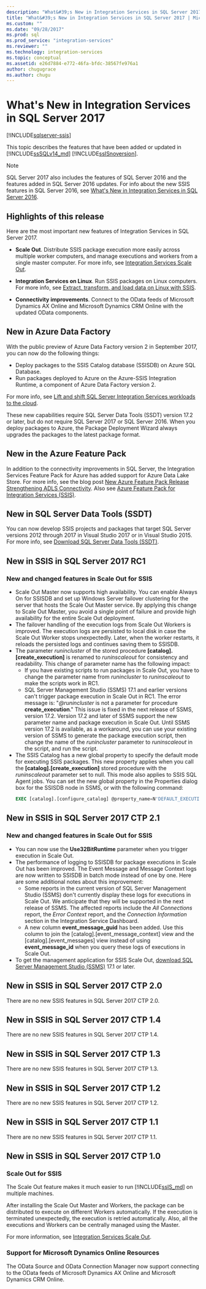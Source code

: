```yaml
---
description: "What&#39;s New in Integration Services in SQL Server 2017"
title: "What&#39;s New in Integration Services in SQL Server 2017 | Microsoft Docs"
ms.custom: ""
ms.date: "09/28/2017"
ms.prod: sql
ms.prod_service: "integration-services"
ms.reviewer: ""
ms.technology: integration-services
ms.topic: conceptual
ms.assetid: e26d7884-e772-46fa-bfdc-38567fe976a1
author: chugugrace
ms.author: chugu
---
```

# What&#39;s New in Integration Services in SQL Server 2017

[!INCLUDE[sqlserver-ssis](../includes/applies-to-version/sqlserver-ssis.md)]


This topic describes the features that have been added or updated in [!INCLUDE[ssSQLv14_md](../includes/sssqlv14-md.md)] [!INCLUDE[ssISnoversion](../includes/ssisnoversion-md.md)].

> [!NOTE]
> SQL Server 2017 also includes the features of SQL Server 2016 and the features added in SQL Server 2016 updates. For info about the new SSIS features in SQL Server 2016, see [What's New in Integration Services in SQL Server 2016](../integration-services/what-s-new-in-integration-services-in-sql-server-2016.md).

## Highlights of this release

Here are the most important new features of Integration Services in SQL Server 2017.

-   **Scale Out**. Distribute SSIS package execution more easily across multiple worker computers, and manage executions and workers from a single master computer. For more info, see [Integration Services Scale Out](../integration-services/scale-out/integration-services-ssis-scale-out.md).

-   **Integration Services on Linux**. Run SSIS packages on Linux computers. For more info, see [Extract, transform, and load data on Linux with SSIS](../linux/sql-server-linux-migrate-ssis.md).

-   **Connectivity improvements**. Connect to the OData feeds of Microsoft Dynamics AX Online and Microsoft Dynamics CRM Online with the updated OData components. 

## New in Azure Data Factory

With the public preview of Azure Data Factory version 2 in September 2017, you can now do the following things:
-   Deploy packages to the SSIS Catalog database (SSISDB) on Azure SQL Database.
-   Run packages deployed to Azure on the Azure-SSIS Integration Runtime, a component of Azure Data Factory version 2.

For more info, see [Lift and shift SQL Server Integration Services workloads to the cloud](lift-shift/ssis-azure-lift-shift-ssis-packages-overview.md).

These new capabilities require SQL Server Data Tools (SSDT) version 17.2 or later, but do not require SQL Server 2017 or SQL Server 2016. When you deploy packages to Azure, the Package Deployment Wizard always upgrades the packages to the latest package format.

## New in the Azure Feature Pack

In addition to the connectivity improvements in SQL Server, the Integration Services Feature Pack for Azure has added support for Azure Data Lake Store. For more info, see the blog post [New Azure Feature Pack Release Strengthening ADLS Connectivity](https://blogs.msdn.microsoft.com/ssis/2017/08/29/new-azure-feature-pack-release-strengthening-adls-connectivity/). Also see [Azure Feature Pack for Integration Services (SSIS)](azure-feature-pack-for-integration-services-ssis.md).

## New in SQL Server Data Tools (SSDT)

You can now develop SSIS projects and packages that target SQL Server versions 2012 through 2017 in Visual Studio 2017 or in Visual Studio 2015. For more info, see [Download SQL Server Data Tools (SSDT)](../ssdt/download-sql-server-data-tools-ssdt.md).

## New in SSIS in SQL Server 2017 RC1

### New and changed features in Scale Out for SSIS

-   Scale Out Master now supports high availability. You can enable Always On for SSISDB and set up Windows Server failover clustering for the server that hosts the Scale Out Master service. By applying this change to Scale Out Master, you avoid a single point of failure and provide high availability for the entire Scale Out deployment.
-   The failover handling of the execution logs from Scale Out Workers is improved. The execution logs are persisted to local disk in case the Scale Out Worker stops unexpectedly. Later, when the worker restarts, it reloads the persisted logs and continues saving them to SSISDB.
-   The parameter *runincluster* of the stored procedure **[catalog].[create_execution]** is renamed to *runinscaleout* for consistency and readability. This change of parameter name has the following impact:
    -   If you have existing scripts to run packages in Scale Out, you have to change the parameter name from *runincluster* to *runinscaleout* to make the scripts work in RC1.
    -   SQL Server Management Studio (SSMS) 17.1 and earlier versions can't trigger package execution in Scale Out in RC1. The error message is: "*@runincluster* is not a parameter for procedure **create_execution**." This issue is fixed in the next release of SSMS, version 17.2. Version 17.2 and later of SSMS support the new parameter name and package execution in Scale Out. Until SSMS version 17.2 is available, as a workaround, you can use your existing version of SSMS to generate the package execution script, then change the name of the *runincluster* parameter to *runinscaleout* in the script, and run the script.
-   The SSIS Catalog has a new global property to specify the default mode for executing SSIS packages. This new property applies when you call the **[catalog].[create_execution]** stored procedure with the *runinscaleout* parameter set to null. This mode also applies to SSIS SQL Agent jobs. You can set the new global property in the Properties dialog box for the SSISDB node in SSMS, or with the following command:
    ```sql
    EXEC [catalog].[configure_catalog] @property_name=N'DEFAULT_EXECUTION_MODE', @property_value=1
    ```

## New in SSIS in SQL Server 2017 CTP 2.1

### New and changed features in Scale Out for SSIS

-   You can now use the **Use32BitRuntime** parameter when you trigger execution in Scale Out.
-   The performance of logging to SSISDB for package executions in Scale Out has been improved. The Event Message and Message Context logs are now written to SSISDB in batch mode instead of one by one. Here are some additional notes about this improvement:        
    - Some reports in the current version of SQL Server Management Studio (SSMS) don't currently display these logs for executions in Scale Out. We anticipate that they will be supported in the next release of SSMS. The affected reports include the *All Connections* report, the *Error Context* report, and the *Connection Information* section in the Integration Service Dashboard.
    - A new column **event_message_guid** has been added. Use this column to join the [catalog].[event_message_context] view and the [catalog].[event_messages] view instead of using **event_message_id** when you query these logs of executions in Scale Out.
-   To get the management application for SSIS Scale Out, [download SQL Server Management Studio (SSMS)](../ssms/download-sql-server-management-studio-ssms.md) 17.1 or later.

## New in SSIS in SQL Server 2017 CTP 2.0

There are no new SSIS features in SQL Server 2017 CTP 2.0.

## New in SSIS in SQL Server 2017 CTP 1.4

There are no new SSIS features in SQL Server 2017 CTP 1.4.

## New in SSIS in SQL Server 2017 CTP 1.3

There are no new SSIS features in SQL Server 2017 CTP 1.3.

## New in SSIS in SQL Server 2017 CTP 1.2

There are no new SSIS features in SQL Server 2017 CTP 1.2.

## New in SSIS in SQL Server 2017 CTP 1.1

There are no new SSIS features in SQL Server 2017 CTP 1.1.

## New in SSIS in SQL Server 2017 CTP 1.0

### Scale Out for SSIS

The Scale Out feature makes it much easier to run [!INCLUDE[ssIS_md](../includes/ssis-md.md)] on multiple machines. 
   
After installing the Scale Out Master and Workers, the package can be distributed to execute on different Workers automatically. If the execution is terminated unexpectedly, the execution is retried automatically. Also, all the executions and Workers can be centrally managed using the Master.
   
For more information, see [Integration Services Scale Out](../integration-services/scale-out/integration-services-ssis-scale-out.md).
   
### Support for Microsoft Dynamics Online Resources

The OData Source and OData Connection Manager now support connecting to the OData feeds of Microsoft Dynamics AX Online and Microsoft Dynamics CRM Online.